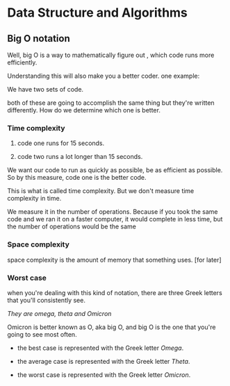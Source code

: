 # Data Structure and Algorithms

## Big O notation

Well, big O is a way to mathematically figure out , which code runs more efficiently.

Understanding this will also make you a better coder.  one example:

We have two sets of code.

both of these are going to accomplish the same thing but they're written differently.
How do we determine which one is better.

### Time complexity

1. code one runs for 15 seconds.

2. code two runs a lot longer than 15 seconds.

We want our code to run as quickly as possible, be as efficient as possible. So by this measure, code one is the better code.

This is what is called time complexity. But we don't measure time complexity in time.

We measure it in the number of operations. 
Because if you took the same code and we ran it on a faster computer, it would complete in less time, but the number of operations would be the same

### Space complexity

space complexity is the amount of memory that something uses.
[for later]

### Worst case

when you're dealing with this kind of notation, there are three Greek letters that you'll consistently see.

*They are omega, theta and Omicron*

Omicron is better known as O, aka big O, and big O is the one that you're going to see most often.

 - the best case is represented with the Greek letter _Omega_.

 - the average case is represented with the Greek letter _Theta_.

 - the worst case is represented with the Greek letter _Omicron_.